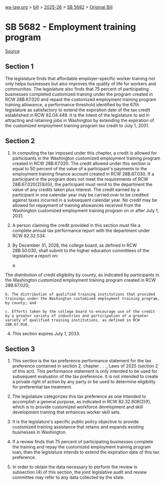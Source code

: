 [wa-law.org](/) > [bill](/bill/) > [2025-26](/bill/2025-26/) > [SB 5682](/bill/2025-26/sb/5682/) > [Original Bill](/bill/2025-26/sb/5682/1/)

# SB 5682 - Employment training program

[Source](http://lawfilesext.leg.wa.gov/biennium/2025-26/Pdf/Bills/Senate%20Bills/5682.pdf)

## Section 1
The legislature finds that affordable employer-specific worker training not only helps businesses but also improves the quality of life for workers and communities. The legislature also finds that 75 percent of participating businesses completed customized training under the program created in RCW 28B.67.020 and repaid the customized employment training program training allowance, a performance threshold identified by the 67th legislature as satisfactory to extend the expiration date of the tax credit established in RCW 82.04.449. It is the intent of the legislature to aid in attracting and retaining jobs in Washington by extending the expiration of the customized employment training program tax credit to July 1, 2031.

## Section 2
1. In computing the tax imposed under this chapter, a credit is allowed for participants in the Washington customized employment training program created in RCW 28B.67.020. The credit allowed under this section is equal to 50 percent of the value of a participant's payments to the employment training finance account created in RCW 28B.67.030. If a participant in the program does not meet the requirements of RCW 28B.67.020(2)(b)(ii), the participant must remit to the department the value of any credits taken plus interest. The credit earned by a participant in one calendar year may be carried over to be credited against taxes incurred in a subsequent calendar year. No credit may be allowed for repayment of training allowances received from the Washington customized employment training program on or after July 1, 2031.

2. A person claiming the credit provided in this section must file a complete annual tax performance report with the department under RCW 82.32.534.

3. By December 31, 2028, the college board, as defined in RCW 28B.50.030, shall submit to the higher education committees of the legislature a report on:

    a.

The distribution of credit eligibility by county, as indicated by participants in the Washington customized employment training program created in RCW 28B.67.020;

    b. The distribution of qualified training institutions that provided trainings under the Washington customized employment training program, by county; and

    c. Efforts taken by the college board to encourage use of the credit by a greater variety of industries and participation of a greater variety of qualified training institutions, as defined in RCW 28B.67.010.

4. This section expires July 1, 2033.

## Section 3
1. This section is the tax preference performance statement for the tax preference contained in section 2, chapter . . ., Laws of 2025 (section 2 of this act). This performance statement is only intended to be used for subsequent evaluation of the tax preference. It is not intended to create a private right of action by any party or be used to determine eligibility for preferential tax treatment.

2. The legislature categorizes this tax preference as one intended to accomplish a general purpose, as indicated in RCW 82.32.808(2)(f), which is to provide customized workforce development and skill development training that enhances worker skill sets.

3. It is the legislature's specific public policy objective to provide customized training assistance that retains and expands existing businesses in Washington.

4. If a review finds that 75 percent of participating businesses complete the training and repay the customized employment training program loan, then the legislature intends to extend the expiration date of this tax preference.

5. In order to obtain the data necessary to perform the review in subsection (4) of this section, the joint legislative audit and review committee may refer to any data collected by the state.
